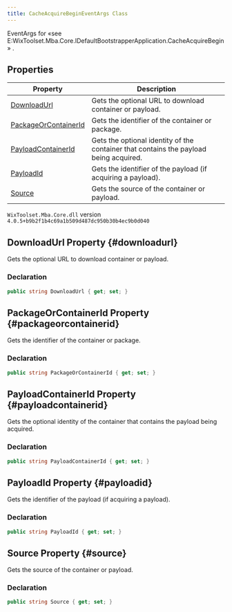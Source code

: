 ```yaml
---
title: CacheAcquireBeginEventArgs Class
---
```

EventArgs for «see E:WixToolset.Mba.Core.IDefaultBootstrapperApplication.CacheAcquireBegin» .
## Properties
| Property | Description |
| ------ | ----------- |
| [DownloadUrl](#downloadurl) | Gets the optional URL to download container or payload. |
| [PackageOrContainerId](#packageorcontainerid) | Gets the identifier of the container or package. |
| [PayloadContainerId](#payloadcontainerid) | Gets the optional identity of the container that contains the payload being acquired. |
| [PayloadId](#payloadid) | Gets the identifier of the payload (if acquiring a payload). |
| [Source](#source) | Gets the source of the container or payload. |
`WixToolset.Mba.Core.dll` version `4.0.5+b9b2f1b4c69a1b509d487dc950b30b4ec9b0d040`
## DownloadUrl Property {#downloadurl}
Gets the optional URL to download container or payload.
### Declaration
```cs
public string DownloadUrl { get; set; }
```
## PackageOrContainerId Property {#packageorcontainerid}
Gets the identifier of the container or package.
### Declaration
```cs
public string PackageOrContainerId { get; set; }
```
## PayloadContainerId Property {#payloadcontainerid}
Gets the optional identity of the container that contains the payload being acquired.
### Declaration
```cs
public string PayloadContainerId { get; set; }
```
## PayloadId Property {#payloadid}
Gets the identifier of the payload (if acquiring a payload).
### Declaration
```cs
public string PayloadId { get; set; }
```
## Source Property {#source}
Gets the source of the container or payload.
### Declaration
```cs
public string Source { get; set; }
```
